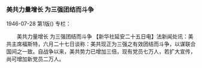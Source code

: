 ### 美共力量增长  为三强团结而斗争

1946-07-28
第1版()
专栏：

　　美共力量增长
    为三强团结而斗争
    【新华社延安二十五日电】法新闻处讯：美共主席福斯特，六月二十七日谈称：美共现正为三强之有效团结而斗争，以谋联合国间之一致。自战争以来，美共势力已增加三倍，现有党员七万人，若扩大宣传，尚可增加新党员二万人。

